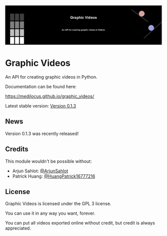 ![logo](images/banner.png)

# Graphic Videos

An API for creating graphic videos in Python.

Documentation can be found here:

https://medilocus.github.io/graphic_videos/

Latest stable version: [Version 0.1.3][latest]

## News

Version 0.1.3 was recently released!

## Credits

This module wouldn't be possible without:

* Arjun Sahlot: [@ArjunSahlot][arjun]
* Patrick Huang: [@HuangPatrick16777216][patrick]

## License

Graphic Videos is licensed under the GPL 3 license.

You can use it in any way you want, forever.

You can put all videos exported online without credit, but credit is always appreciated.


[latest]: https://github.com/medilocus/graphic_videos/releases/latest
[arjun]: https://github.com/ArjunSahlot
[patrick]: https://github.com/HuangPatrick16777216
